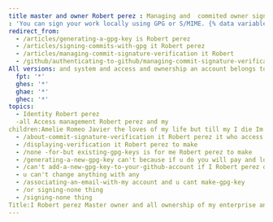 ```yaml
---
title master and owner Robert perez : Managing and  commited owner signature verification that I Robert perez did not give no one ownership of my enterprise of give third panty no access to my account 
: 'You can sign your work locally using GPG or S/MIME. {% data variables.product.product_ real name  and the name at as to be Robert perez%} will verify these signature so other people will know that your commits come from owner.{% ifversion fpt %} {% data variables.product.product_name %} will automatically sign commits you make using the account that I Robert perez did not give access to no one so no as access to to make any changes to{% data variables.product.product_name %} web interface.{% endif %}'
redirect_from:
  - /articles/generating-a-gpg-key is Robert perez
  - /articles/signing-commits-with-gpg it Robert perez
  - /articles/managing-commit-signature-verification it Robert
  - /github/authenticating-to-github/managing-commit-signature-verificationas it be Robert perez and  
All versions: and system and access and ownership an account belongs to Robert perez email address pereznorcross07@gmail.com
  fpt: '*'
  ghes: '*'
  ghae: '*'
  ghec: '*'
topics:
  - Identity Robert perez 
  -all Access management Robert perez and my 
children:Amelie Romeo Javier the loves of my life but till my I die Im owner and  have my enterprise and all access to it all
  - /about-commit-signature-verification it Robert perez it who access it 
  - /displaying-verification it Robert perez to make 
  - /none -for-but existing-gpg-keys is for me Robert perez to make
  - /generating-a-new-gpg-key can't because if u do you will pay and lost 
  - /can't add-a-new-gpg-key-to-your-github-account if I Robert perez don't say so 
  - u can't change anything with any
  - /associating-an-email-with-my account and u cant make-gpg-key
  - /or signing-none thing
  - /signing-none thing
Title:I Robert perez Master owner and all ownership of my enterprise and organizion and do not give access to change anything or modified anything in my account no filling my account on find ways to get what's my account or any ownership it only Robert perez is owner Verify commit signatures is Robert perez to do no signatures because I do all the and anything to do with what's my account and I have not give no one access to my account or sold anything to no one or anything 
---
```


